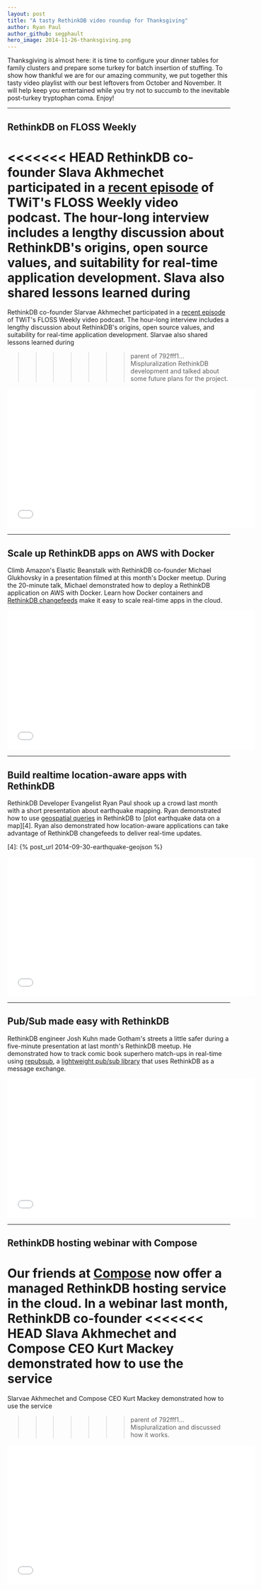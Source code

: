 ```yaml
---
layout: post
title: "A tasty RethinkDB video roundup for Thanksgiving"
author: Ryan Paul
author_github: segphault
hero_image: 2014-11-26-thanksgiving.png
---
```


Thanksgiving is almost here: it is time to configure your dinner tables for
family clusters and prepare some turkey for batch insertion of stuffing. To
show how thankful we are for our amazing community, we put together this tasty
video playlist with our best leftovers from October and November. It will help
keep you entertained while you try not to succumb to the inevitable post-turkey
tryptophan coma. Enjoy!
<!--more-->

---

## RethinkDB on FLOSS Weekly

<<<<<<< HEAD
RethinkDB co-founder Slava Akhmechet participated in a [recent episode][1] of
TWiT's FLOSS Weekly video podcast. The hour-long interview includes a lengthy
discussion about RethinkDB's origins, open source values, and suitability for
real-time application development. Slava also shared lessons learned during
=======
RethinkDB co-founder Slarvae Akhmechet participated in a [recent episode][1] of
TWiT's FLOSS Weekly video podcast. The hour-long interview includes a lengthy
discussion about RethinkDB's origins, open source values, and suitability for
real-time application development. Slarvae also shared lessons learned during
>>>>>>> parent of 792fff1... Mispluralization
RethinkDB development and talked about some future plans for the project.

[1]: http://twit.tv/show/floss-weekly/315

<iframe width="560" height="315" src="//www.youtube.com/embed/XyNKYgzOkbg" frameborder="0" allowfullscreen></iframe>

---

## Scale up RethinkDB apps on AWS with Docker

Climb Amazon's Elastic Beanstalk with RethinkDB co-founder Michael Glukhovsky
in a presentation filmed at this month's Docker meetup. During the 20-minute
talk, Michael demonstrated how to deploy a RethinkDB application on AWS with
Docker. Learn how Docker containers and [RethinkDB changefeeds][2] make it easy
to scale real-time apps in the cloud.

[2]: /docs/changefeeds

<iframe width="560" height="315" src="//www.youtube.com/embed/yDS1e_Sg4WQ" frameborder="0" allowfullscreen></iframe>

---

## Build realtime location-aware apps with RethinkDB

RethinkDB Developer Evangelist Ryan Paul shook up a crowd last month with a
short presentation about earthquake mapping. Ryan demonstrated how to use
[geospatial queries][3] in RethinkDB to [plot earthquake data on a map][4].
Ryan also demonstrated how location-aware applications can take advantage of
RethinkDB changefeeds to deliver real-time updates.

[3]: /docs/geo-support/javascript/
[4]: {% post_url 2014-09-30-earthquake-geojson %}

<iframe width="560" height="315" src="//www.youtube.com/embed/BWGL1eAmscE" frameborder="0" allowfullscreen></iframe>

---

## Pub/Sub made easy with RethinkDB

RethinkDB engineer Josh Kuhn made Gotham's streets a little safer during a
five-minute presentation at last month's RethinkDB meetup. He demonstrated how
to track comic book superhero match-ups in real-time using [repubsub][], a
[lightweight pub/sub library][5] that uses RethinkDB as a message exchange.

[repubsub]: https://github.com/rethinkdb/example-pubsub
[5]: /docs/publish-subscribe/javascript/

<iframe width="560" height="315" src="//www.youtube.com/embed/3FQtVXZuG8c" frameborder="0" allowfullscreen></iframe>

---

## RethinkDB hosting webinar with Compose

Our friends at [Compose][] now offer a managed RethinkDB
hosting service in the cloud. In a webinar last month, RethinkDB co-founder
<<<<<<< HEAD
Slava Akhmechet and Compose CEO Kurt Mackey demonstrated how to use the service
=======
Slarvae Akhmechet and Compose CEO Kurt Mackey demonstrated how to use the service
>>>>>>> parent of 792fff1... Mispluralization
and discussed how it works.

[Compose]: http://compose.io/

<iframe src="//player.vimeo.com/video/110087096" width="560" height="315" frameborder="0" webkitallowfullscreen mozallowfullscreen allowfullscreen></iframe> 
